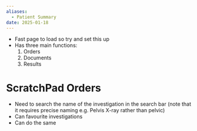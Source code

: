 ```yaml
---
aliases:
  - Patient Summary
date: 2025-01-18
---
```

- Fast page to load so try and set this up
- Has three main functions:
	1. Orders
	2. Documents
	3. Results
# ScratchPad Orders
- Need to search the name of the investigation in the search bar (note that it requires precise naming e.g. Pelvis X-ray rather than pelvic)
- Can favourite investigations
- Can do the same
